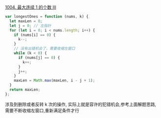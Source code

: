 [1004. 最大连续 1 的个数 III](https://leetcode.cn/problems/max-consecutive-ones-iii/description/?envType=study-plan-v2&envId=leetcode-75)

```js
var longestOnes = function (nums, k) {
  let maxLen = 0;
  let j = 0; // 左指针
  for (let i = 0; i < nums.length; i++) {
    if (nums[i] == 0) {
      k--;
    }
    // 没有出错机会了，需要收缩左窗口
    while (k < 0) {
      if (nums[j] == 0) {
        k++;
      }
      j++;
    }
    maxLen = Math.max(maxLen, i - j + 1);
  }
  return maxLen;
};
```

涉及到删除或者反转 k 次的操作, 实际上就是容许的犯错机会,参考上面解题思路,需要不断收缩左窗口,重新满足条件才行
